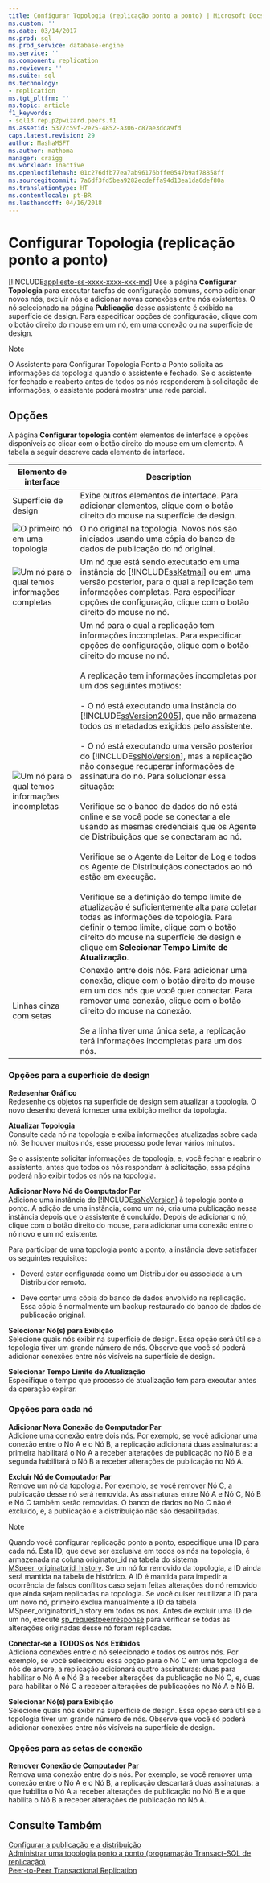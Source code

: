 ```yaml
---
title: Configurar Topologia (replicação ponto a ponto) | Microsoft Docs
ms.custom: ''
ms.date: 03/14/2017
ms.prod: sql
ms.prod_service: database-engine
ms.service: ''
ms.component: replication
ms.reviewer: ''
ms.suite: sql
ms.technology:
- replication
ms.tgt_pltfrm: ''
ms.topic: article
f1_keywords:
- sql13.rep.p2pwizard.peers.f1
ms.assetid: 5377c59f-2e25-4852-a306-c87ae3dca9fd
caps.latest.revision: 29
author: MashaMSFT
ms.author: mathoma
manager: craigg
ms.workload: Inactive
ms.openlocfilehash: 01c276dfb77ea7ab96176bffe0547b9af78858ff
ms.sourcegitcommit: 7a6df3fd5bea9282ecdeffa94d13ea1da6def80a
ms.translationtype: HT
ms.contentlocale: pt-BR
ms.lasthandoff: 04/16/2018
---
```

# <a name="configure-topology-peer-to-peer-replication"></a>Configurar Topologia (replicação ponto a ponto)
[!INCLUDE[appliesto-ss-xxxx-xxxx-xxx-md](../../includes/appliesto-ss-xxxx-xxxx-xxx-md.md)]
  Use a página **Configurar Topologia** para executar tarefas de configuração comuns, como adicionar novos nós, excluir nós e adicionar novas conexões entre nós existentes. O nó selecionado na página **Publicação** desse assistente é exibido na superfície de design. Para especificar opções de configuração, clique com o botão direito do mouse em um nó, em uma conexão ou na superfície de design.  
  
> [!NOTE]  
>  O Assistente para Configurar Topologia Ponto a Ponto solicita as informações da topologia quando o assistente é fechado. Se o assistente for fechado e reaberto antes de todos os nós responderem à solicitação de informações, o assistente poderá mostrar uma rede parcial.  
  
## <a name="options"></a>Opções  
 A página **Configurar topologia** contém elementos de interface e opções disponíveis ao clicar com o botão direito do mouse em um elemento. A tabela a seguir descreve cada elemento de interface.  
  
|Elemento de interface|Description|  
|-----------------------|-----------------|  
|Superfície de design|Exibe outros elementos de interface. Para adicionar elementos, clique com o botão direito do mouse na superfície de design.|  
|![O primeiro nó em uma topologia](../../relational-databases/replication/media/p2pwizard-firstnode.gif "O primeiro nó em uma topologia")|O nó original na topologia. Novos nós são iniciados usando uma cópia do banco de dados de publicação do nó original.|  
|![Um nó para o qual temos informações completas](../../relational-databases/replication/media/p2pwizard-complete.gif "Um nó para o qual temos informações completas")|Um nó que está sendo executado em uma instância do [!INCLUDE[ssKatmai](../../includes/sskatmai-md.md)] ou em uma versão posterior, para o qual a replicação tem informações completas. Para especificar opções de configuração, clique com o botão direito do mouse no nó.|  
|![Um nó para o qual temos informações incompletas](../../relational-databases/replication/media/p2pwizard-incomplete.gif "Um nó para o qual temos informações incompletas")|Um nó para o qual a replicação tem informações incompletas. Para especificar opções de configuração, clique com o botão direito do mouse no nó.<br /><br /> A replicação tem informações incompletas por um dos seguintes motivos:<br /><br /> - O nó está executando uma instância do [!INCLUDE[ssVersion2005](../../includes/ssversion2005-md.md)], que não armazena todos os metadados exigidos pelo assistente.<br /><br /> - O nó está executando uma versão posterior do [!INCLUDE[ssNoVersion](../../includes/ssnoversion-md.md)], mas a replicação não consegue recuperar informações de assinatura do nó. Para solucionar essa situação:<br /><br /> Verifique se o banco de dados do nó está online e se você pode se conectar a ele usando as mesmas credenciais que os Agente de Distribuiçãos que se conectaram ao nó.<br /><br /> Verifique se o Agente de Leitor de Log e todos os Agente de Distribuiçãos conectados ao nó estão em execução.<br /><br /> Verifique se a definição do tempo limite de atualização é suficientemente alta para coletar todas as informações de topologia. Para definir o tempo limite, clique com o botão direito do mouse na superfície de design e clique em **Selecionar Tempo Limite de Atualização**.|  
|Linhas cinza com setas|Conexão entre dois nós. Para adicionar uma conexão, clique com o botão direito do mouse em um dos nós que você quer conectar. Para remover uma conexão, clique com o botão direito do mouse na conexão.<br /><br /> Se a linha tiver uma única seta, a replicação terá informações incompletas para um dos nós.|  
  
### <a name="options-for-the-design-surface"></a>Opções para a superfície de design  
 **Redesenhar Gráfico**  
 Redesenhe os objetos na superfície de design sem atualizar a topologia. O novo desenho deverá fornecer uma exibição melhor da topologia.  
  
 **Atualizar Topologia**  
 Consulte cada nó na topologia e exiba informações atualizadas sobre cada nó. Se houver muitos nós, esse processo pode levar vários minutos.  
  
 Se o assistente solicitar informações de topologia, e, você fechar e reabrir o assistente, antes que todos os nós respondam à solicitação, essa página poderá não exibir todos os nós na topologia.  
  
 **Adicionar Novo Nó de Computador Par**  
 Adicione uma instância do [!INCLUDE[ssNoVersion](../../includes/ssnoversion-md.md)] à topologia ponto a ponto. A adição de uma instância, como um nó, cria uma publicação nessa instância depois que o assistente é concluído. Depois de adicionar o nó, clique com o botão direito do mouse, para adicionar uma conexão entre o nó novo e um nó existente.  
  
 Para participar de uma topologia ponto a ponto, a instância deve satisfazer os seguintes requisitos:  
  
-   Deverá estar configurada como um Distribuidor ou associada a um Distribuidor remoto.  
  
-   Deve conter uma cópia do banco de dados envolvido na replicação. Essa cópia é normalmente um backup restaurado do banco de dados de publicação original.  
  
 **Selecionar Nó(s) para Exibição**  
 Selecione quais nós exibir na superfície de design. Essa opção será útil se a topologia tiver um grande número de nós. Observe que você só poderá adicionar conexões entre nós visíveis na superfície de design.  
  
 **Selecionar Tempo Limite de Atualização**  
 Especifique o tempo que processo de atualização tem para executar antes da operação expirar.  
  
### <a name="options-for-each-node"></a>Opções para cada nó  
 **Adicionar Nova Conexão de Computador Par**  
 Adicione uma conexão entre dois nós. Por exemplo, se você adicionar uma conexão entre o Nó A e o Nó B, a replicação adicionará duas assinaturas: a primeira habilitará o Nó A a receber alterações de publicação no Nó B e a segunda habilitará o Nó B a receber alterações de publicação no Nó A.  
  
 **Excluir Nó de Computador Par**  
 Remove um nó da topologia. Por exemplo, se você remover Nó C, a publicação desse nó será removida. As assinaturas entre Nó A e Nó C, Nó B e Nó C também serão removidas. O banco de dados no Nó C não é excluído, e, a publicação e a distribuição não são desabilitadas.  
  
> [!NOTE]  
>  Quando você configurar replicação ponto a ponto, especifique uma ID para cada nó. Esta ID, que deve ser exclusiva em todos os nós na topologia, é armazenada na coluna originator_id na tabela do sistema [MSpeer_originatorid_history](../../relational-databases/system-tables/mspeer-originatorid-history-transact-sql.md). Se um nó for removido da topologia, a ID ainda será mantida na tabela de histórico. A ID é mantida para impedir a ocorrência de falsos conflitos caso sejam feitas alterações do nó removido que ainda sejam replicadas na topologia. Se você quiser reutilizar a ID para um novo nó, primeiro exclua manualmente a ID da tabela MSpeer_originatorid_history em todos os nós. Antes de excluir uma ID de um nó, execute [sp_requestpeerresponse](../../relational-databases/system-stored-procedures/sp-requestpeerresponse-transact-sql.md) para verificar se todas as alterações originadas desse nó foram replicadas.  
  
 **Conectar-se a TODOS os Nós Exibidos**  
 Adiciona conexões entre o nó selecionado e todos os outros nós. Por exemplo, se você selecionou essa opção para o Nó C em uma topologia de nós de árvore, a replicação adicionará quatro assinaturas: duas para habilitar o Nó A e Nó B a receber alterações da publicação no Nó C, e, duas para habilitar o Nó C a receber alterações de publicações no Nó A e Nó B.  
  
 **Selecionar Nó(s) para Exibição**  
 Selecione quais nós exibir na superfície de design. Essa opção será útil se a topologia tiver um grande número de nós. Observe que você só poderá adicionar conexões entre nós visíveis na superfície de design.  
  
### <a name="options-for-the-connection-arrows"></a>Opções para as setas de conexão  
 **Remover Conexão de Computador Par**  
 Remova uma conexão entre dois nós. Por exemplo, se você remover uma conexão entre o Nó A e o Nó B, a replicação descartará duas assinaturas: a que habilita o Nó A a receber alterações de publicação no Nó B e a que habilita o Nó B a receber alterações de publicação no Nó A.  
  
## <a name="see-also"></a>Consulte Também  
 [Configurar a publicação e a distribuição](../../relational-databases/replication/configure-publishing-and-distribution.md)   
 [Administrar uma topologia ponto a ponto &#40;programação Transact-SQL de replicação&#41;](../../relational-databases/replication/administration/administer-a-peer-to-peer-topology-replication-transact-sql-programming.md)   
 [Peer-to-Peer Transactional Replication](../../relational-databases/replication/transactional/peer-to-peer-transactional-replication.md)  
  
  
